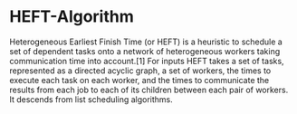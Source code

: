 # HEFT-Algorithm
Heterogeneous Earliest Finish Time (or HEFT) is a heuristic to schedule a set of dependent tasks onto a network of heterogeneous workers taking communication time into account.[1] For inputs HEFT takes a set of tasks, represented as a directed acyclic graph, a set of workers, the times to execute each task on each worker, and the times to communicate the results from each job to each of its children between each pair of workers. It descends from list scheduling algorithms.
